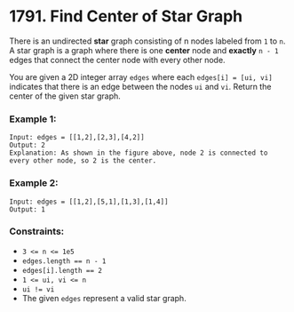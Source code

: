 # 1791. Find Center of Star Graph

There is an undirected **star** graph consisting of n nodes labeled from `1` to `n`. A star graph is a graph where there is one **center** node and **exactly** `n - 1` edges that connect the center node with every other node.

You are given a 2D integer array `edges` where each `edges[i] = [ui, vi]` indicates that there is an edge between the nodes `ui` and `vi`. Return the center of the given star graph.

 

### Example 1:

```
Input: edges = [[1,2],[2,3],[4,2]]
Output: 2
Explanation: As shown in the figure above, node 2 is connected to every other node, so 2 is the center.
```
### Example 2:
```
Input: edges = [[1,2],[5,1],[1,3],[1,4]]
Output: 1
```

### Constraints:

* `3 <= n <= 1e5`
* `edges.length == n - 1`
* `edges[i].length == 2`
* `1 <= ui, vi <= n`
* `ui != vi`
* The given `edges` represent a valid star graph.